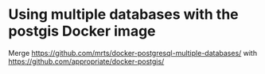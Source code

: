 # Using multiple databases with the postgis Docker image

Merge <https://github.com/mrts/docker-postgresql-multiple-databases/>
 with <https://github.com/appropriate/docker-postgis/>
